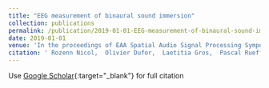 ```yaml
---
title: "EEG measurement of binaural sound immersion"
collection: publications
permalink: /publication/2019-01-01-EEG-measurement-of-binaural-sound-immersion
date: 2019-01-01
venue: 'In the proceedings of EAA Spatial Audio Signal Processing Symposium'
citation: ' Rozenn Nicol,  Olivier Dufor,  Laetitia Gros,  Pascal Rueff,  Nicolas Farrugia, &quot;EEG measurement of binaural sound immersion.&quot; In the proceedings of EAA Spatial Audio Signal Processing Symposium, 2019.'
---
```

Use [Google Scholar](https://scholar.google.com/scholar?q=EEG+measurement+of+binaural+sound+immersion){:target="_blank"} for full citation